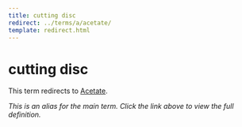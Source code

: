 ```yaml
---
title: cutting disc
redirect: ../terms/a/acetate/
template: redirect.html
---
```


# cutting disc

This term redirects to [Acetate](../terms/a/acetate/).

*This is an alias for the main term. Click the link above to view the full definition.*
